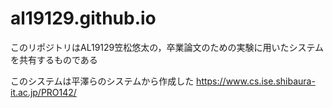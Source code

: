 # al19129.github.io

このリポジトリはAL19129笠松悠太の，卒業論文のための実験に用いたシステムを共有するものである

このシステムは平澤らのシステムから作成した
https://www.cs.ise.shibaura-it.ac.jp/PRO142/

